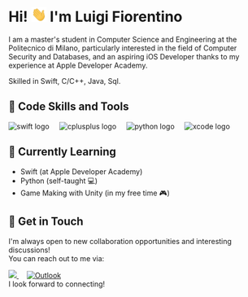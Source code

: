 <h1 align="left">Hi! <img src="https://raw.githubusercontent.com/ABSphreak/ABSphreak/master/gifs/Hi.gif" width="30px"> I'm Luigi Fiorentino </h1>
</p>

I am a master's student in Computer Science and Engineering at the Politecnico di Milano, particularly interested in the field of Computer Security and Databases, and an aspiring iOS Developer thanks to my experience at Apple Developer Academy. 
<br>

Skilled in Swift, C/C++, Java, Sql. 

## 🔧 Code Skills and Tools
<div align="left">
  <img src="https://cdn.jsdelivr.net/gh/devicons/devicon/icons/swift/swift-original.svg" height="40" alt="swift logo"  />
  <img width="12" />
  <img src="https://cdn.jsdelivr.net/gh/devicons/devicon/icons/cplusplus/cplusplus-original.svg" height="40" alt="cplusplus logo"  />
  <img width="12" />
  <img src="https://cdn.jsdelivr.net/gh/devicons/devicon/icons/python/python-original.svg" height="40" alt="python logo"  />
  <img width="12" />
  <img src="https://cdn.jsdelivr.net/gh/devicons/devicon/icons/xcode/xcode-original.svg" height="40" alt="xcode logo"  />
  <img width="12" />
</div>

## 🌱 Currently Learning
- Swift (at Apple Developer Academy) 
- Python (self-taught 💻) 
- Game Making with Unity (in my free time 🎮)

## 💬 Get in Touch

I'm always open to new collaboration opportunities and interesting discussions! 
<br>
You can reach out to me via:

<div align="left">
   <a href="mailto:luigi.fiorentino1@hotmail.com">
    <img src="https://img.shields.io/badge/Gmail-D14836?style=for-the-badge&logo=gmail&logoColor=white" />
  </a>
  <img width="12" />
  <a href="https://www.linkedin.com/in/luigi-fiorentino-442976231/">
    <img src="https://img.shields.io/badge/Email-Outlook-blue?style=for-the-badge&logo=microsoft-outlook&logoColor=white" alt="Outlook">
  </a>
</div>
I look forward to connecting!
